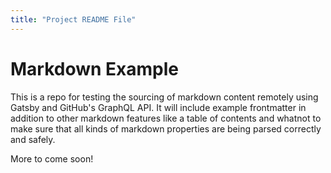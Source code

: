 ```yaml
---
title: "Project README File"
---
```


# Markdown Example

This is a repo for testing the sourcing of markdown content remotely using Gatsby and GitHub's GraphQL API.  It will include example frontmatter in addition to other markdown features like a table of contents and whatnot to make sure that all kinds of markdown properties are being parsed correctly and safely.

More to come soon!
